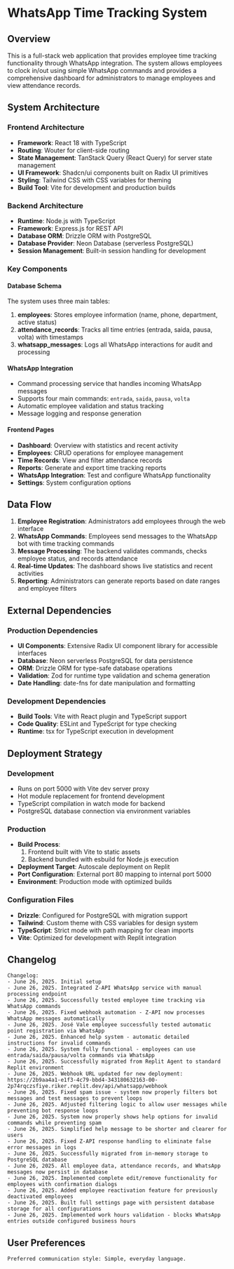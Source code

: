 # WhatsApp Time Tracking System

## Overview

This is a full-stack web application that provides employee time tracking functionality through WhatsApp integration. The system allows employees to clock in/out using simple WhatsApp commands and provides a comprehensive dashboard for administrators to manage employees and view attendance records.

## System Architecture

### Frontend Architecture
- **Framework**: React 18 with TypeScript
- **Routing**: Wouter for client-side routing
- **State Management**: TanStack Query (React Query) for server state management
- **UI Framework**: Shadcn/ui components built on Radix UI primitives
- **Styling**: Tailwind CSS with CSS variables for theming
- **Build Tool**: Vite for development and production builds

### Backend Architecture
- **Runtime**: Node.js with TypeScript
- **Framework**: Express.js for REST API
- **Database ORM**: Drizzle ORM with PostgreSQL
- **Database Provider**: Neon Database (serverless PostgreSQL)
- **Session Management**: Built-in session handling for development

### Key Components

#### Database Schema
The system uses three main tables:
1. **employees**: Stores employee information (name, phone, department, active status)
2. **attendance_records**: Tracks all time entries (entrada, saida, pausa, volta) with timestamps
3. **whatsapp_messages**: Logs all WhatsApp interactions for audit and processing

#### WhatsApp Integration
- Command processing service that handles incoming WhatsApp messages
- Supports four main commands: `entrada`, `saida`, `pausa`, `volta`
- Automatic employee validation and status tracking
- Message logging and response generation

#### Frontend Pages
- **Dashboard**: Overview with statistics and recent activity
- **Employees**: CRUD operations for employee management
- **Time Records**: View and filter attendance records
- **Reports**: Generate and export time tracking reports
- **WhatsApp Integration**: Test and configure WhatsApp functionality
- **Settings**: System configuration options

## Data Flow

1. **Employee Registration**: Administrators add employees through the web interface
2. **WhatsApp Commands**: Employees send messages to the WhatsApp bot with time tracking commands
3. **Message Processing**: The backend validates commands, checks employee status, and records attendance
4. **Real-time Updates**: The dashboard shows live statistics and recent activities
5. **Reporting**: Administrators can generate reports based on date ranges and employee filters

## External Dependencies

### Production Dependencies
- **UI Components**: Extensive Radix UI component library for accessible interfaces
- **Database**: Neon serverless PostgreSQL for data persistence
- **ORM**: Drizzle ORM for type-safe database operations
- **Validation**: Zod for runtime type validation and schema generation
- **Date Handling**: date-fns for date manipulation and formatting

### Development Dependencies
- **Build Tools**: Vite with React plugin and TypeScript support
- **Code Quality**: ESLint and TypeScript for type checking
- **Runtime**: tsx for TypeScript execution in development

## Deployment Strategy

### Development
- Runs on port 5000 with Vite dev server proxy
- Hot module replacement for frontend development
- TypeScript compilation in watch mode for backend
- PostgreSQL database connection via environment variables

### Production
- **Build Process**: 
  1. Frontend built with Vite to static assets
  2. Backend bundled with esbuild for Node.js execution
- **Deployment Target**: Autoscale deployment on Replit
- **Port Configuration**: External port 80 mapping to internal port 5000
- **Environment**: Production mode with optimized builds

### Configuration Files
- **Drizzle**: Configured for PostgreSQL with migration support
- **Tailwind**: Custom theme with CSS variables for design system
- **TypeScript**: Strict mode with path mapping for clean imports
- **Vite**: Optimized for development with Replit integration

## Changelog
```
Changelog:
- June 26, 2025. Initial setup
- June 26, 2025. Integrated Z-API WhatsApp service with manual processing endpoint
- June 26, 2025. Successfully tested employee time tracking via WhatsApp commands
- June 26, 2025. Fixed webhook automation - Z-API now processes WhatsApp messages automatically
- June 26, 2025. José Vale employee successfully tested automatic point registration via WhatsApp
- June 26, 2025. Enhanced help system - automatic detailed instructions for invalid commands
- June 26, 2025. System fully functional - employees can use entrada/saida/pausa/volta commands via WhatsApp
- June 26, 2025. Successfully migrated from Replit Agent to standard Replit environment
- June 26, 2025. Webhook URL updated for new deployment: https://2b9aa4a1-e1f3-4c79-bbd4-343180632163-00-2p74rqczsfiye.riker.replit.dev/api/whatsapp/webhook
- June 26, 2025. Fixed spam issue - system now properly filters bot messages and test messages to prevent loops
- June 26, 2025. Adjusted filtering logic to allow user messages while preventing bot response loops
- June 26, 2025. System now properly shows help options for invalid commands while preventing spam
- June 26, 2025. Simplified help message to be shorter and clearer for users
- June 26, 2025. Fixed Z-API response handling to eliminate false error messages in logs
- June 26, 2025. Successfully migrated from in-memory storage to PostgreSQL database
- June 26, 2025. All employee data, attendance records, and WhatsApp messages now persist in database
- June 26, 2025. Implemented complete edit/remove functionality for employees with confirmation dialogs
- June 26, 2025. Added employee reactivation feature for previously deactivated employees
- June 26, 2025. Built full settings page with persistent database storage for all configurations
- June 26, 2025. Implemented work hours validation - blocks WhatsApp entries outside configured business hours
```

## User Preferences
```
Preferred communication style: Simple, everyday language.
```